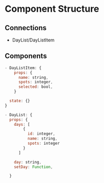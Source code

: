 # Component Structure
## Connections
 - DayList/DayListItem

 ## Components
  
  ```javascript
  - DayListItem: {
      props: {
        name: string,
        spots: integer,
        selected: bool,
      }

    state: {}
  }

  - DayList: {
    props: {
      days: [
          {
            id: integer,
            name: string,
            spots: integer
          }
        ]

      day: string,
      setDay: Function,

    }
  ```

